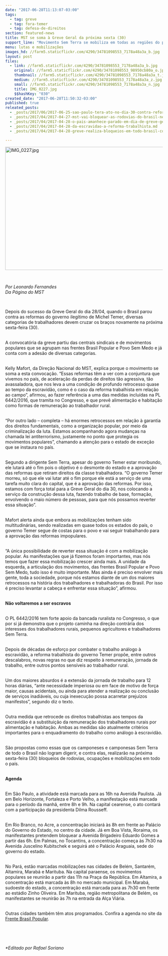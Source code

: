 ```yaml
---
date: "2017-06-28T11:13:07-03:00"
tags:
  - tag: greve
  - tag: fora-temer
  - tag: defesa-de-direitos
section: featured-news
title: MST se soma à Greve Geral da próxima sexta (30)
support_line: "Movimento Sem Terra se mobiliza em todas as regiões do país contra as reformas trabalhista e da Previdência, pelo Fora Temer e diretas já!"
menu: lutas e mobilizações
images_hd: //farm5.staticflickr.com/4290/34781098553_7178a48a3a_b.jpg
layout: post
files:
  - link: //farm5.staticflickr.com/4290/34781098553_7178a48a3a_b.jpg
    original: //farm5.staticflickr.com/4290/34781098553_98950cb80a_o.jpg
    thumbnail: //farm5.staticflickr.com/4290/34781098553_7178a48a3a_t.jpg
    medium: //farm5.staticflickr.com/4290/34781098553_7178a48a3a_z.jpg
    small: //farm5.staticflickr.com/4290/34781098553_7178a48a3a_n.jpg
    title: IMG_0227.jpg
    $$hashKey: "030"
created_date: "2017-06-28T11:50:32-03:00"
published: true
releated_posts:
  - _posts/2017/06/2017-06-25-sao-paulo-tera-ato-no-dia-30-contra-reformas-e-por-eleicoes-diretas.md
  - _posts/2017/04/2017-04-27-mst-vai-bloquear-as-rodovias-do-brasil-neste-dia-de-greve-geral.md
  - _posts/2017/04/2017-04-28-o-pais-amanhece-parado-em-dia-de-greve-geral.md
  - _posts/2017/04/2017-04-28-da-escravidao-a-reforma-trabalhista.md
  - _posts/2017/04/2017-04-28-greve-realiza-bloqueios-em-todo-brasil-contra-reformas-de-temer.md

---
```

<p><img alt="IMG_0227.jpg" height="393" src="//farm5.staticflickr.com/4290/34781098553_7178a48a3a_b.jpg" width="700" /></p>

<p>&nbsp;</p>

<p><em>Por Leonardo Fernandes<br />
Da P&aacute;gina do MST</em></p>

<p>&nbsp;</p>

<p>Depois do sucesso da Greve Geral do dia 28/04, quando o Brasil parou contra as reformas do governo ileg&iacute;timo de Michel Temer, diversas categorias de trabalhadores devem cruzar os bra&ccedil;os novamente na pr&oacute;xima sexta-feira (30).</p>

<p><br />
A convocat&oacute;ria da greve partiu das centrais sindicais e de movimentos populares que se agrupam nas frentes Brasil Popular e Povo Sem Medo e j&aacute; conta com a ades&atilde;o de diversas categorias.</p>

<p><br />
Kelly Mafort, da Dire&ccedil;&atilde;o Nacional do MST, explica porque o movimento se soma a esta convoca&ccedil;&atilde;o. &ldquo;Essas reformas t&ecirc;m a ver com a conjuntura que vivemos no pa&iacute;s, de acelera&ccedil;&atilde;o da perdas de direitos t&atilde;o agressiva, t&atilde;o avassaladora, que nos leva a uma condi&ccedil;&atilde;o de profundo retrocesso&nbsp;quase ao tempo da escravid&atilde;o, como &eacute; o caso da reforma trabalhista em rela&ccedil;&atilde;o ao campo&rdquo;, afirmou, ao fazer refer&ecirc;ncia a uma das medidas inclu&iacute;das na PL 6442/2016, que tramita no Congresso, e que prev&ecirc; alimenta&ccedil;&atilde;o e habita&ccedil;&atilde;o como formas de remunera&ccedil;&atilde;o ao trabalhador rural.</p>

<p><br />
&ldquo;Por outro lado &ndash; completa &ndash; h&aacute; enormes retrocessos em rela&ccedil;&atilde;o &agrave; garantia dos direitos fundamentais, como a organiza&ccedil;&atilde;o popular, por meio da criminaliza&ccedil;&atilde;o da luta. Estamos acompanhando agora mudan&ccedil;as na chamada lei antiterrorismo, justamente no ponto que protegia os movimentos populares&rdquo;, chamando a aten&ccedil;&atilde;o para o estado de exce&ccedil;&atilde;o que se instaura no pa&iacute;s.</p>

<p><br />
Segundo a dirigente Sem Terra, apesar do governo Temer estar moribundo, ele lutar&aacute; at&eacute; o fim pois o objetivo &eacute; o desmonte do estado e a aprova&ccedil;&atilde;o das reformas que retiram direitos da classe trabalhadora. &ldquo;O governo Temer morreu, s&oacute; que ele vai lutar at&eacute; o fim porque ele est&aacute; a servi&ccedil;o de uma tarefa muito clara do capital, que &eacute; a aprova&ccedil;&atilde;o das reformas. Por isso, estamos com for&ccedil;a total para a Greve Geral do dia 30, nos colocando a servi&ccedil;o da constru&ccedil;&atilde;o dessa luta, fazendo trabalho de base, forma&ccedil;&atilde;o, envolvendo o maio n&uacute;mero de pessoas, para que n&oacute;s possamos reverter essa situa&ccedil;&atilde;o&rdquo;.</p>

<p><br />
Mafort alerta ainda que embora as mobiliza&ccedil;&otilde;es tenham sido multitudin&aacute;rias, sendo realizadas em quase todos os estados do pa&iacute;s, o governo Temer segue de costas para o povo e vai seguir trabalhando para a aprova&ccedil;&atilde;o das reformas impopulares.</p>

<p><br />
&ldquo;A &uacute;nica possibilidade de reverter essa situa&ccedil;&atilde;o &eacute; com a mobiliza&ccedil;&atilde;o popular. As manifesta&ccedil;&otilde;es que j&aacute; fizemos foram importantes, mas n&oacute;s temos que fazer essa mobiliza&ccedil;&atilde;o crescer ainda mais. A unidade da esquerda, a articula&ccedil;&atilde;o dos movimentos, das frentes Brasil Popular e Povo Sem Medo, tudo isso &eacute; muito importante. Mas ainda &eacute; preciso envolver mais gente, toda a sociedade, porque n&oacute;s estamos diante de um dos maiores retrocessos na hist&oacute;ria dos trabalhadores e trabalhadoras do Brasil. Por isso &eacute; preciso levantar a cabe&ccedil;a e enfrentar essa situa&ccedil;&atilde;o&rdquo;, afirmou.</p>

<p><br />
<strong>N&atilde;o voltaremos a ser escravos</strong></p>

<p><br />
O PL 6442/2016 tem forte apoio da bancada ruralista no Congresso, o que por si j&aacute; demonstra que o projeto caminha na dire&ccedil;&atilde;o contr&aacute;ria dos interesses dos trabalhadores rurais, pequenos agricultores e trabalhadores Sem Terra.</p>

<p><br />
Depois de d&eacute;cadas de esfor&ccedil;o por combater o trabalho an&aacute;logo &agrave; escravid&atilde;o, a reforma trabalhista do governo Temer prop&otilde;e, entre outros descalabros, novas regras no que diz respeito &agrave; remunera&ccedil;&atilde;o, jornada de trabalho, entre outros pontos sens&iacute;veis ao trabalhador rural.</p>

<p><br />
Um dos maiores absurdos &eacute; a extens&atilde;o da jornada de trabalho para 12 horas di&aacute;rias, &ldquo;ante necessidade imperiosa ou em face de motivo de for&ccedil;a maior, causas acidentais, ou ainda para atender a realiza&ccedil;&atilde;o ou conclus&atilde;o de servi&ccedil;os inadi&aacute;veis, ou cuja inexecu&ccedil;&atilde;o possa acarretar preju&iacute;zos manifestos&rdquo;, segundo diz o texto.</p>

<p><br />
Outra medida que retrocede os direitos trabalhistas aos tempos da escravid&atilde;o &eacute; a substitui&ccedil;&atilde;o da remunera&ccedil;&atilde;o dos trabalhadores rurais por alimenta&ccedil;&atilde;o e habita&ccedil;&atilde;o. Ambas as medidas s&atilde;o atualmente crit&eacute;rios importantes para o enquadramento do trabalho como an&aacute;logo &agrave; escravid&atilde;o.</p>

<p><br />
S&atilde;o propostas como essas que os camponeses e camponesas Sem Terra de todo o Brasil n&atilde;o logram digerir, e contra elas, realizar&atilde;o na pr&oacute;xima sexta-feira (30) bloqueios de rodovias, ocupa&ccedil;&otilde;es e mobiliza&ccedil;&otilde;es em todo o pa&iacute;s.</p>

<p><br />
<strong>Agenda</strong></p>

<p><br />
Em S&atilde;o Paulo, a atividade est&aacute; marcada para as 16h na Avenida Paulista. J&aacute; em Belo Horizonte, Fortaleza e Porto Velho, a manifesta&ccedil;&atilde;o est&aacute; marcada para o per&iacute;odo da manh&atilde;, entre 8h e 9h. Na capital cearense, o ato contar&aacute; com a participa&ccedil;&atilde;o da presidenta Dilma Rousseff.</p>

<p><br />
Em Rio Branco, no Acre, a concentra&ccedil;&atilde;o iniciar&aacute; &agrave;s 8h em frente ao Pal&aacute;cio do Governo do Estado, no centro da cidade. J&aacute; em Boa Vista, Roraima, os manifestantes pretendem bloquear a Avenida Brigadeiro Eduardo Gomes a partir das 6h. Em Palmas, no Tocantins, a concentra&ccedil;&atilde;o come&ccedil;a &agrave;s 7h30 na Avenida Juscelino Kubitschek e seguir&aacute; at&eacute; o Pal&aacute;cio Araguaia, sede do governo do estado.</p>

<p><br />
No Par&aacute;, est&atilde;o marcadas mobiliza&ccedil;&otilde;es nas cidades de Bel&eacute;m, Santar&eacute;m, Altamira, Marab&aacute; e Marituba. Na capital paraense, os movimentos populares se reunir&atilde;o a partir das 11h na Pra&ccedil;a da Rep&uacute;blica. Em Altamira, a concentra&ccedil;&atilde;o est&aacute; marcada &agrave;s 8h no mercado municipal. Em Marab&aacute;, sudoeste do estado, a concentra&ccedil;&atilde;o est&aacute; marcada para as 7h30 em frente ao est&aacute;dio Zinho Oliveira. Em Marituba, regi&atilde;o metropolitana de Bel&eacute;m, os manifestantes se reunir&atilde;o &agrave;s 7h na entrada da Al&ccedil;a Vi&aacute;ria.</p>

<p><br />
Outras cidades tamb&eacute;m t&ecirc;m atos programados. Confira a agenda no site da <a href="http://www.frentebrasilpopular.org.br/">Frente Brasil Popular</a>.</p>

<p>&nbsp;</p>

<p>&nbsp;</p>

<p><em>*Editado por Rafael Soriano</em></p>
